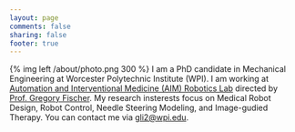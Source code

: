 ```yaml
---
layout: page
comments: false
sharing: false
footer: true
---
```




{% img left /about/photo.png 300 %} I am a PhD candidate in Mechanical Engineering at Worcester Polytechnic Institute (WPI). I am working at [Automation and Interventional Medicine (AIM) Robotics Lab](http://aimlab.wpi.edu/) directed by [Prof. Gregory Fischer](http://aimlab.wpi.edu/people/Gregory_Fischer). My research insterests focus on Medical Robot Design, Robot Control, Needle Steering Modeling, and Image-gudied Therapy. You can contact me via gli2@wpi.edu.